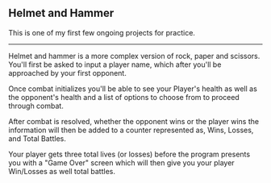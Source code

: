 ## Helmet and Hammer
This is one of my first few ongoing projects for practice.

---

Helmet and hammer is a more complex version of rock, paper and scissors.
You'll first be asked to input a player name, which after you'll be approached by your first opponent.  

Once combat initializes you'll be able to see your Player's health as well as the opponent's health and a list of options to choose from to proceed through combat.  

After combat is resolved, whether the opponent wins or the player wins the information will then be added to a counter represented as, Wins, Losses, and Total Battles.  

Your player gets three total lives (or losses) before the program presents you with a "Game Over" screen which will then give you your player Win/Losses as well total battles.